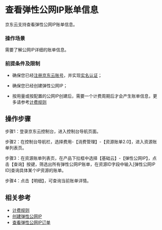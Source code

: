 # 查看弹性公网IP账单信息

京东云支持查看弹性公网IP账单信息。

### 操作场景

需要了解公网IP详细的账单信息。

### 前提条件及限制

- 确保您已经[注册京东云账号](https://user.jdcloud.com/register?returnUrl=https%3A%2F%2Fwww.jdcloud.com%2F)，并实现[实名认证](https://docs.jdcloud.com/cn/real-name-verification/introduction)；

- 确保您已经创建弹性公网IP；

- 按用量或按配置的公网IP创建后，需要一个计费周期后才会产生账单信息，更多请参考[计费规则](https://docs.jdcloud.com/cn/elastic-ip/billing-rules)

## 操作步骤

步骤1：登录京东云控制台，进入控制台导航页面。

步骤2：在控制台导航栏，选择费用-【消费管理】-【资源账单2.0】，进入资源账单列表页。

步骤3：在资源账单列表页，在产品下拉框中选择【基础云】-【弹性公网IP】，点击【查询】按键，筛选出所有弹性公网IP账单，在资源ID字段中输入[弹性公网IP ID]查询具体某个IP资源的账单。

步骤4：点击【明细】，可查询当前账单详情。


## 相关参考

- [计费规则](https://docs.jdcloud.com/cn/elastic-ip/billing-rules)
- [创建弹性公网IP](../Elastic-IP-Management/Create-Elastic-IP.md)
- [查看弹性公网IP订单](View-Ip-Order.md)
